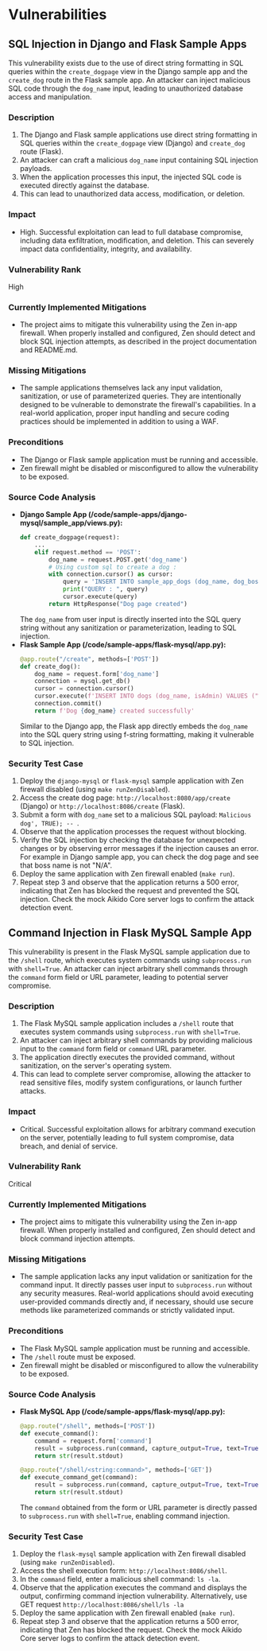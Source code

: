 # Vulnerabilities

## SQL Injection in Django and Flask Sample Apps

This vulnerability exists due to the use of direct string formatting in SQL queries within the `create_dogpage` view in the Django sample app and the `create_dog` route in the Flask sample app. An attacker can inject malicious SQL code through the `dog_name` input, leading to unauthorized database access and manipulation.

### Description
1. The Django and Flask sample applications use direct string formatting in SQL queries within the `create_dogpage` view (Django) and `create_dog` route (Flask).
2. An attacker can craft a malicious `dog_name` input containing SQL injection payloads.
3. When the application processes this input, the injected SQL code is executed directly against the database.
4. This can lead to unauthorized data access, modification, or deletion.

### Impact
- High. Successful exploitation can lead to full database compromise, including data exfiltration, modification, and deletion. This can severely impact data confidentiality, integrity, and availability.

### Vulnerability Rank
High

### Currently Implemented Mitigations
- The project aims to mitigate this vulnerability using the Zen in-app firewall. When properly installed and configured, Zen should detect and block SQL injection attempts, as described in the project documentation and README.md.

### Missing Mitigations
- The sample applications themselves lack any input validation, sanitization, or use of parameterized queries. They are intentionally designed to be vulnerable to demonstrate the firewall's capabilities. In a real-world application, proper input handling and secure coding practices should be implemented in addition to using a WAF.

### Preconditions
- The Django or Flask sample application must be running and accessible.
- Zen firewall might be disabled or misconfigured to allow the vulnerability to be exposed.

### Source Code Analysis
- **Django Sample App (/code/sample-apps/django-mysql/sample_app/views.py):**
    ```python
    def create_dogpage(request):
        ...
        elif request.method == 'POST':
            dog_name = request.POST.get('dog_name')
            # Using custom sql to create a dog :
            with connection.cursor() as cursor:
                query = 'INSERT INTO sample_app_dogs (dog_name, dog_boss) VALUES ("%s", "N/A")' % dog_name
                print("QUERY : ", query)
                cursor.execute(query)
            return HttpResponse("Dog page created")
    ```
    The `dog_name` from user input is directly inserted into the SQL query string without any sanitization or parameterization, leading to SQL injection.
- **Flask Sample App (/code/sample-apps/flask-mysql/app.py):**
    ```python
    @app.route("/create", methods=['POST'])
    def create_dog():
        dog_name = request.form['dog_name']
        connection = mysql.get_db()
        cursor = connection.cursor()
        cursor.execute(f'INSERT INTO dogs (dog_name, isAdmin) VALUES ("%s", 0)' % (dog_name))
        connection.commit()
        return f'Dog {dog_name} created successfully'
    ```
    Similar to the Django app, the Flask app directly embeds the `dog_name` into the SQL query string using f-string formatting, making it vulnerable to SQL injection.

### Security Test Case
1. Deploy the `django-mysql` or `flask-mysql` sample application with Zen firewall disabled (using `make runZenDisabled`).
2. Access the create dog page: `http://localhost:8080/app/create` (Django) or `http://localhost:8086/create` (Flask).
3. Submit a form with `dog_name` set to a malicious SQL payload: `Malicious dog', TRUE); -- `.
4. Observe that the application processes the request without blocking.
5. Verify the SQL injection by checking the database for unexpected changes or by observing error messages if the injection causes an error. For example in Django sample app, you can check the dog page and see that boss name is not "N/A".
6. Deploy the same application with Zen firewall enabled (`make run`).
7. Repeat step 3 and observe that the application returns a 500 error, indicating that Zen has blocked the request and prevented the SQL injection. Check the mock Aikido Core server logs to confirm the attack detection event.

## Command Injection in Flask MySQL Sample App

This vulnerability is present in the Flask MySQL sample application due to the `/shell` route, which executes system commands using `subprocess.run` with `shell=True`. An attacker can inject arbitrary shell commands through the `command` form field or URL parameter, leading to potential server compromise.

### Description
1. The Flask MySQL sample application includes a `/shell` route that executes system commands using `subprocess.run` with `shell=True`.
2. An attacker can inject arbitrary shell commands by providing malicious input to the `command` form field or `command` URL parameter.
3. The application directly executes the provided command, without sanitization, on the server's operating system.
4. This can lead to complete server compromise, allowing the attacker to read sensitive files, modify system configurations, or launch further attacks.

### Impact
- Critical. Successful exploitation allows for arbitrary command execution on the server, potentially leading to full system compromise, data breach, and denial of service.

### Vulnerability Rank
Critical

### Currently Implemented Mitigations
- The project aims to mitigate this vulnerability using the Zen in-app firewall. When properly installed and configured, Zen should detect and block command injection attempts.

### Missing Mitigations
- The sample application lacks any input validation or sanitization for the command input. It directly passes user input to `subprocess.run` without any security measures. Real-world applications should avoid executing user-provided commands directly and, if necessary, should use secure methods like parameterized commands or strictly validated input.

### Preconditions
- The Flask MySQL sample application must be running and accessible.
- The `/shell` route must be exposed.
- Zen firewall might be disabled or misconfigured to allow the vulnerability to be exposed.

### Source Code Analysis
- **Flask MySQL App (/code/sample-apps/flask-mysql/app.py):**
    ```python
    @app.route("/shell", methods=['POST'])
    def execute_command():
        command = request.form['command']
        result = subprocess.run(command, capture_output=True, text=True, shell=True)
        return str(result.stdout)

    @app.route("/shell/<string:command>", methods=['GET'])
    def execute_command_get(command):
        result = subprocess.run(command, capture_output=True, text=True, shell=True)
        return str(result.stdout)
    ```
    The `command` obtained from the form or URL parameter is directly passed to `subprocess.run` with `shell=True`, enabling command injection.

### Security Test Case
1. Deploy the `flask-mysql` sample application with Zen firewall disabled (using `make runZenDisabled`).
2. Access the shell execution form: `http://localhost:8086/shell`.
3. In the `command` field, enter a malicious shell command: `ls -la`.
4. Observe that the application executes the command and displays the output, confirming command injection vulnerability. Alternatively, use GET request `http://localhost:8086/shell/ls -la`
5. Deploy the same application with Zen firewall enabled (`make run`).
6. Repeat step 3 and observe that the application returns a 500 error, indicating that Zen has blocked the request. Check the mock Aikido Core server logs to confirm the attack detection event.